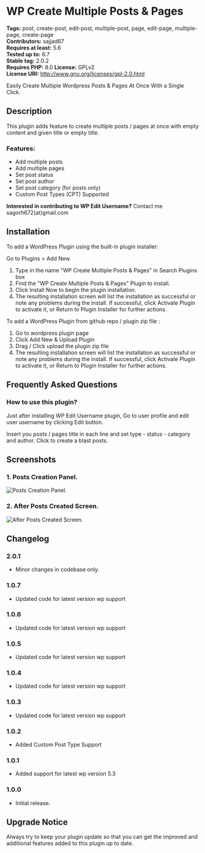 # WP Create Multiple Posts & Pages

**Tags:** post, create-post, edit-post, multiple-post, page, edit-page, multiple-page, create-page \
**Contributors:** sajjad67 \
**Requires at least:** 5.6 \
**Tested up to:** 6.7 \
**Stable tag:** 2.0.2 \
**Requires PHP:** 8.0
**License:** GPLv2 \
**License URI:** http://www.gnu.org/licenses/gpl-2.0.html

Easily Create Multiple Wordpress Posts & Pages At Once With a Single Click.

## Description

This plugin adds feature to create multiple posts / pages at once with empty content and given title or empty title.

### Features:

- Add multiple posts
- Add multiple pages
- Set post status
- Set post author
- Set post category (for posts only)
- Custom Post Types (CPT) Supported

**Interested in contributing to WP Edit Username?**
Contact me sagorh672(at)gmail.com

## Installation

To add a WordPress Plugin using the built-in plugin installer:

Go to Plugins > Add New.

1. Type in the name "WP Create Multiple Posts & Pages" in Search Plugins box
2. Find the "WP Create Multiple Posts & Pages" Plugin to install.
3. Click Install Now to begin the plugin installation.
4. The resulting installation screen will list the installation as successful or note any problems during the install.
If successful, click Activate Plugin to activate it, or Return to Plugin Installer for further actions.

To add a WordPress Plugin from github repo / plugin zip file :
1. Go to wordpress plugin page
2. Click Add New & Upload Plugin
3. Drag / Click upload the plugin zip file
4. The resulting installation screen will list the installation as successful or note any problems during the install.
If successful, click Activate Plugin to activate it, or Return to Plugin Installer for further actions.

## Frequently Asked Questions

### How to use this plugin?

Just after installing WP Edit Username plugin, Go to user profile and edit user username by clicking Edit button.

Insert you posts / pages title in each line and set type - status - category and author. Click to create a blast posts.

## Screenshots

### 1. Posts Creation Panel.

![Posts Creation Panel.](https://ps.w.org/wp-create-multiple-posts-pages/assets/screenshot-1.png)

### 2. After Posts Created Screen.

![After Posts Created Screen.](https://ps.w.org/wp-create-multiple-posts-pages/assets/screenshot-2.png)

## Changelog
### 2.0.1
- Minor changes in codebase only.

### 1.0.7
- Updated code for latest version wp support

### 1.0.6
- Updated code for latest version wp support

### 1.0.5
- Updated code for latest version wp support

### 1.0.4
- Updated code for latest version wp support

### 1.0.3
- Updated code for latest version wp support

### 1.0.2
- Added Custom Post Type Support

### 1.0.1
- Added support for latest wp version 5.3

### 1.0.0
- Initial release.

## Upgrade Notice

Always try to keep your plugin update so that you can get the improved and additional features added to this plugin up to date.
